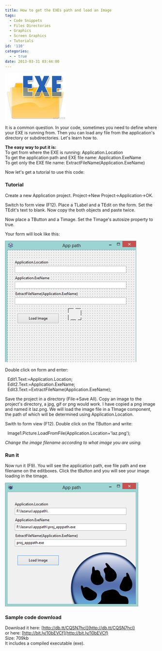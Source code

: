 ```yaml
---
title: How to get the EXEs path and load an Image
tags:
  - Code Snippets
  - Files Directories
  - Graphics
  - Screen Graphics
  - Tutorials
id: '110'
categories:
  - - true
date: 2013-03-31 03:44:00
---
```


![](how-to-get-exes-path-and-filename/exe-file.jpg)

It is a common question. In your code, sometimes you need to define where your EXE is running from. Then you can load any file from the application's directory or subdirectories. Let's learn how to.
<!-- more -->
  
  
**The easy way to put it is:**  
To get from where the EXE is running: Application.Location  
To get the application path and EXE file name: Application.ExeName  
To get only the EXE file name: ExtractFileName(Application.ExeName)  
  
Now let's get a tutorial to use this code:  
  

### Tutorial

Create a new Application project. Project->New Project->Application->OK.  
  
Switch to form view (F12). Place a TLabel and a TEdit on the form. Set the TEdit's text to blank. Now copy the both objects and paste twice.  
  
Now place a TButton and a Timage. Set the Timage's autosize property to true.  
  
Your form will look like this:  

![](how-to-get-exes-path-and-filename/apppath-1.gif)

  
  
Double click on form and enter:  

  Edit1.Text:=Application.Location;  
  Edit2.Text:=Application.ExeName;  
  Edit3.Text:=ExtractFileName(Application.ExeName);

  
  
Save the project in a directory (File->Save All). Copy an image to the project's directory, a jpg, gif or png would work. I have copied a png image and named it laz.png. We will load the image file in a TImage component, the path of which will be determined using Application.Location.  
  
Swith to form view (F12). Double click on the TButton and write:  

  Image1.Picture.LoadFromFile(Application.Location+'laz.png');

  
  
_Change the image filename according to what image you are using._  
  

### Run it

Now run it (F9). You will see the application path, exe file path and exe filename on the editboxes. Click the tButton and you will see your image loading in the timage.  

![](how-to-get-exes-path-and-filename/apppath-2.gif)

  

### Sample code download

Download it here: [http://db.tt/CQSN7hcI](http://db.tt/CQSN7hcI)  
or here: [http://bit.ly/10bEVCf](http://bit.ly/10bEVCf)  
Size: 709kb  
It includes a compiled executable (exe).